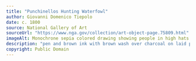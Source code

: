 ```yaml
---
title: "Punchinellos Hunting Waterfowl"
author: Giovanni Domenico Tiepolo
date: c. 1800
source: National Gallery of Art
sourceUrl: "https://www.nga.gov/collection/art-object-page.75809.html"
imageAlt: Monochrone sepia colored drawing showing people in high hats and with masks on their faces hunting birds with long rifles
description: "pen and brown ink with brown wash over charcoal on laid paper"
copyright: Public Domain
---
```

